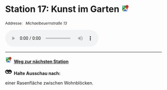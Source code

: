 # Station 17: Kunst im Garten  <a href="https://www.google.com/maps/dir/?api=1&travelmode=walking&destination=13.0165242,47.8028333"><img src="https://github.com/kipppunkte/kipppunkte/raw/gh-pages/assets/google-maps.svg" width="24" height="24"></a>

<small>Addresse:<em style="margin-left: 10px">Michaelbeuernstraße 13</em></small>





<audio controls>
    <source src="https://github.com/kipppunkte/kipppunkte/raw/gh-pages/assets/17_Kunst im Garten.mp3" type="audio/mpeg">
    Your browser does not support the audio tag.
</audio>





____

<a href="https://www.google.com/maps/dir/?api=1&travelmode=walking&destination=13.015008,47.8025235"><img src="https://github.com/kipppunkte/kipppunkte/raw/gh-pages/assets/google-maps.svg" style="height: 1.5em;margin-right: 0.5em"></a>**[Weg zur nächsten Station](https://www.google.com/maps/dir/?api=1&travelmode=walking&destination=13.015008,47.8025235)**



<img src="https://github.com/kipppunkte/kipppunkte/raw/gh-pages/assets/eyes.svg" style="height: 1.5em;background: white;margin-right: 0.5em">**Halte Ausschau nach:**

einer Rasenfläche zwischen Wohnblöcken.